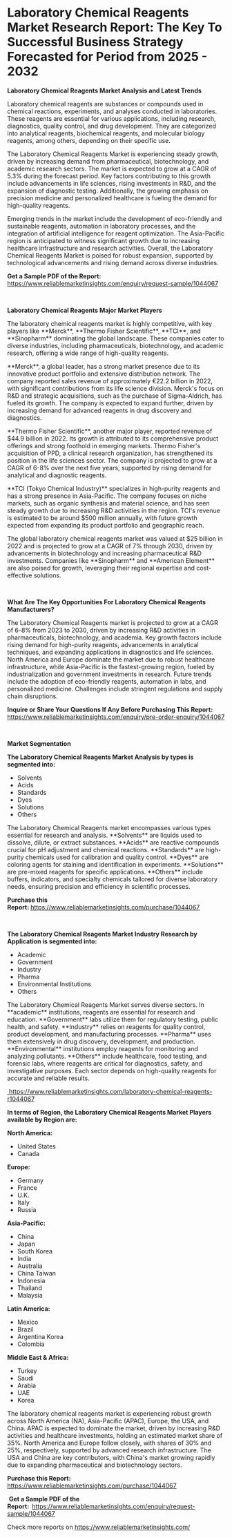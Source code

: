 <p><h1>Laboratory Chemical Reagents Market Research Report: The Key To Successful Business Strategy Forecasted for Period from 2025 - 2032</h1></p><p><strong>Laboratory Chemical Reagents Market Analysis and Latest Trends</strong></p>
<p><p>Laboratory chemical reagents are substances or compounds used in chemical reactions, experiments, and analyses conducted in laboratories. These reagents are essential for various applications, including research, diagnostics, quality control, and drug development. They are categorized into analytical reagents, biochemical reagents, and molecular biology reagents, among others, depending on their specific use.</p><p>The Laboratory Chemical Reagents Market is experiencing steady growth, driven by increasing demand from pharmaceutical, biotechnology, and academic research sectors. The market is expected to grow at a CAGR of 5.3% during the forecast period. Key factors contributing to this growth include advancements in life sciences, rising investments in R&D, and the expansion of diagnostic testing. Additionally, the growing emphasis on precision medicine and personalized healthcare is fueling the demand for high-quality reagents.</p><p>Emerging trends in the market include the development of eco-friendly and sustainable reagents, automation in laboratory processes, and the integration of artificial intelligence for reagent optimization. The Asia-Pacific region is anticipated to witness significant growth due to increasing healthcare infrastructure and research activities. Overall, the Laboratory Chemical Reagents Market is poised for robust expansion, supported by technological advancements and rising demand across diverse industries.</p></p>
<p><strong>Get a Sample PDF of the Report:&nbsp;</strong> <a href="https://www.reliablemarketinsights.com/enquiry/request-sample/1044067?utm_campaign=2114&utm_medium=2&utm_source=Github&utm_content=ia&utm_term=24012025&utm_id=laboratory-chemical-reagents">https://www.reliablemarketinsights.com/enquiry/request-sample/1044067</a></p>
<p>&nbsp;</p>
<p><strong>Laboratory Chemical Reagents Major Market Players</strong></p>
<p><p>The laboratory chemical reagents market is highly competitive, with key players like **Merck**, **Thermo Fisher Scientific**, **TCI**, and **Sinopharm** dominating the global landscape. These companies cater to diverse industries, including pharmaceuticals, biotechnology, and academic research, offering a wide range of high-quality reagents.</p><p>**Merck**, a global leader, has a strong market presence due to its innovative product portfolio and extensive distribution network. The company reported sales revenue of approximately €22.2 billion in 2022, with significant contributions from its life science division. Merck's focus on R&D and strategic acquisitions, such as the purchase of Sigma-Aldrich, has fueled its growth. The company is expected to expand further, driven by increasing demand for advanced reagents in drug discovery and diagnostics.</p><p>**Thermo Fisher Scientific**, another major player, reported revenue of $44.9 billion in 2022. Its growth is attributed to its comprehensive product offerings and strong foothold in emerging markets. Thermo Fisher's acquisition of PPD, a clinical research organization, has strengthened its position in the life sciences sector. The company is projected to grow at a CAGR of 6-8% over the next five years, supported by rising demand for analytical and diagnostic reagents.</p><p>**TCI (Tokyo Chemical Industry)** specializes in high-purity reagents and has a strong presence in Asia-Pacific. The company focuses on niche markets, such as organic synthesis and material science, and has seen steady growth due to increasing R&D activities in the region. TCI's revenue is estimated to be around $500 million annually, with future growth expected from expanding its product portfolio and geographic reach.</p><p>The global laboratory chemical reagents market was valued at $25 billion in 2022 and is projected to grow at a CAGR of 7% through 2030, driven by advancements in biotechnology and increasing pharmaceutical R&D investments. Companies like **Sinopharm** and **American Element** are also poised for growth, leveraging their regional expertise and cost-effective solutions.</p></p>
<p>&nbsp;</p>
<p><strong>What Are The Key Opportunities For Laboratory Chemical Reagents Manufacturers?</strong></p>
<p><p>The Laboratory Chemical Reagents market is projected to grow at a CAGR of 6-8% from 2023 to 2030, driven by increasing R&D activities in pharmaceuticals, biotechnology, and academia. Key growth factors include rising demand for high-purity reagents, advancements in analytical techniques, and expanding applications in diagnostics and life sciences. North America and Europe dominate the market due to robust healthcare infrastructure, while Asia-Pacific is the fastest-growing region, fueled by industrialization and government investments in research. Future trends include the adoption of eco-friendly reagents, automation in labs, and personalized medicine. Challenges include stringent regulations and supply chain disruptions.</p></p>
<p><strong>Inquire or Share Your Questions If Any Before Purchasing This Report:</strong> <a href="https://www.reliablemarketinsights.com/enquiry/pre-order-enquiry/1044067?utm_campaign=2114&utm_medium=2&utm_source=Github&utm_content=ia&utm_term=24012025&utm_id=laboratory-chemical-reagents">https://www.reliablemarketinsights.com/enquiry/pre-order-enquiry/1044067</a></p>
<p>&nbsp;</p>
<p><strong>Market Segmentation</strong></p>
<p><strong>The Laboratory Chemical Reagents Market Analysis by types is segmented into:</strong></p>
<p><ul><li>Solvents</li><li>Acids</li><li>Standards</li><li>Dyes</li><li>Solutions</li><li>Others</li></ul></p>
<p><p>The Laboratory Chemical Reagents market encompasses various types essential for research and analysis. **Solvents** are liquids used to dissolve, dilute, or extract substances. **Acids** are reactive compounds crucial for pH adjustment and chemical reactions. **Standards** are high-purity chemicals used for calibration and quality control. **Dyes** are coloring agents for staining and identification in experiments. **Solutions** are pre-mixed reagents for specific applications. **Others** include buffers, indicators, and specialty chemicals tailored for diverse laboratory needs, ensuring precision and efficiency in scientific processes.</p></p>
<p><strong>Purchase this Report:&nbsp;</strong><a href="https://www.reliablemarketinsights.com/purchase/1044067?utm_campaign=2114&utm_medium=2&utm_source=Github&utm_content=ia&utm_term=24012025&utm_id=laboratory-chemical-reagents">https://www.reliablemarketinsights.com/purchase/1044067</a></p>
<p>&nbsp;</p>
<p><strong>The Laboratory Chemical Reagents Market Industry Research by Application is segmented into:</strong></p>
<p><ul><li>Academic</li><li>Government</li><li>Industry</li><li>Pharma</li><li>Environmental Institutions</li><li>Others</li></ul></p>
<p><p>The Laboratory Chemical Reagents Market serves diverse sectors. In **academic** institutions, reagents are essential for research and education. **Government** labs utilize them for regulatory testing, public health, and safety. **Industry** relies on reagents for quality control, product development, and manufacturing processes. **Pharma** uses them extensively in drug discovery, development, and production. **Environmental** institutions employ reagents for monitoring and analyzing pollutants. **Others** include healthcare, food testing, and forensic labs, where reagents are critical for diagnostics, safety, and investigative purposes. Each sector depends on high-quality reagents for accurate and reliable results.</p></p>
<p><a href="https://www.reliablemarketinsights.com/laboratory-chemical-reagents-r1044067?utm_campaign=2114&utm_medium=2&utm_source=Github&utm_content=ia&utm_term=24012025&utm_id=laboratory-chemical-reagents">&nbsp;https://www.reliablemarketinsights.com/laboratory-chemical-reagents-r1044067</a></p>
<p><strong>In terms of Region, the Laboratory Chemical Reagents Market Players available by Region are:</strong></p>
<p>
    <p> <strong> North America: </strong>
        <ul>
            <li>United States</li>
            <li>Canada</li>
        </ul>
        </p> 
    <p> <strong> Europe: </strong>
        <ul>
            <li>Germany</li>
            <li>France</li>
            <li>U.K.</li>
            <li>Italy</li>
            <li>Russia</li>
        </ul>
        </p> 
    <p> <strong> Asia-Pacific: </strong>
        <ul>
            <li>China</li>
            <li>Japan</li>
            <li>South Korea</li>
            <li>India</li>
            <li>Australia</li>
            <li>China Taiwan</li>
            <li>Indonesia</li>
            <li>Thailand</li>
            <li>Malaysia</li>
        </ul>
        </p> 
    <p> <strong> Latin America: </strong>
        <ul>
            <li>Mexico</li>
            <li>Brazil</li>
            <li>Argentina Korea</li>
            <li>Colombia</li>
        </ul>
        </p> 
    <p> <strong> Middle East & Africa: </strong>
        <ul>
            <li>Turkey</li>
            <li>Saudi</li>
            <li>Arabia</li>
            <li>UAE</li>
            <li>Korea</li>
        </ul>
    </p>
    </p>
<p><p>The laboratory chemical reagents market is experiencing robust growth across North America (NA), Asia-Pacific (APAC), Europe, the USA, and China. APAC is expected to dominate the market, driven by increasing R&D activities and healthcare investments, holding an estimated market share of 35%. North America and Europe follow closely, with shares of 30% and 25%, respectively, supported by advanced research infrastructure. The USA and China are key contributors, with China's market growing rapidly due to expanding pharmaceutical and biotechnology sectors.</p></p>
<p><strong>Purchase this Report: </strong><a href="https://www.reliablemarketinsights.com/purchase/1044067?utm_campaign=2114&utm_medium=2&utm_source=Github&utm_content=ia&utm_term=24012025&utm_id=laboratory-chemical-reagents">https://www.reliablemarketinsights.com/purchase/1044067</a></p>
<p>&nbsp;<strong>Get a Sample PDF of the Report:&nbsp;&nbsp;</strong><a href="https://www.reliablemarketinsights.com/enquiry/request-sample/1044067?utm_campaign=2114&utm_medium=2&utm_source=Github&utm_content=ia&utm_term=24012025&utm_id=laboratory-chemical-reagents">https://www.reliablemarketinsights.com/enquiry/request-sample/1044067</a></p>
<p><strong></strong></p>
<p>Check more reports on <a href="https://www.reliablemarketinsights.com/?utm_campaign=2114&utm_medium=2&utm_source=Github&utm_content=ia&utm_term=24012025&utm_id=laboratory-chemical-reagents">https://www.reliablemarketinsights.com/</a></p>